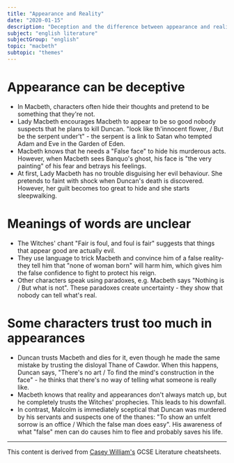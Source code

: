 ```yaml
---
title: "Appearance and Reality"
date: "2020-01-15"
description: "Deception and the difference between appearance and reality show themselves throughout Macbeth."
subject: "english literature"
subjectGroup: "english"
topic: "macbeth"
subtopic: "themes"
---
```


# Appearance can be deceptive
- In Macbeth, characters often hide their thoughts and pretend to be something that they're not.
- Lady Macbeth encourages Macbeth to appear to be so good nobody suspects that he plans to kill Duncan. "look like th'innocent flower, / But be the serpent under't" - the serpent is a link to Satan who tempted Adam and Eve in the Garden of Eden.
- Macbeth knows that he needs a "False face" to hide his murderous acts. However, when Macbeth sees Banquo's ghost, his face is "the very painting" of his fear and betrays his feelings.
- At first, Lady Macbeth has no trouble disguising her evil behaviour. She pretends to faint with shock when Duncan's death is discovered. However, her guilt becomes too great to hide and she starts sleepwalking.

# Meanings of words are unclear
- The Witches' chant "Fair is foul, and foul is fair" suggests that things that appear good are actually evil.
- They use language to trick Macbeth and convince him of a false reality- they tell him that "none of woman born" will harm him, which gives him the false confidence to fight to protect his reign.
- Other characters speak using paradoxes, e.g. Macbeth says "Nothing is / But what is not". These paradoxes create uncertainty - they show that nobody can tell what's real.

# Some characters trust too much in appearances
- Duncan trusts Macbeth and dies for it, even though he made the same mistake by trusting the disloyal Thane of Cawdor. When this happens, Duncan says, "There's no art / To find the mind's construction in the face" - he thinks that there's no way of telling what someone is really like.
- Macbeth knows that reality and appearances don't always match up, but he completely trusts the Witches' prophecies. This leads to his downfall.
- In contrast, Malcolm is immediately sceptical that Duncan was murdered by his servants and suspects one of the thanes: "To show an unfelt sorrow is an office / Which the false man does easy". His awareness of what "false" men can do causes him to flee and probably saves his life.

---

This content is derived from [Casey William's](https://github.com/shnupta) GCSE Literature cheatsheets.